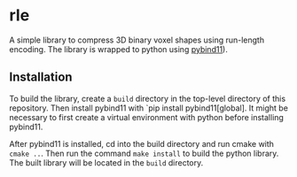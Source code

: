 # rle
A simple library to compress 3D binary voxel shapes using run-length encoding. The library is wrapped to python using [pybind11](https://github.com/pybind/pybind11)).

## Installation
To build the library, create a `build` directory in the top-level directory of this repository. Then install pybind11 with `pip install pybind11[global]. It might be necessary to first create a virtual environment with python before installing pybind11.

After pybind11 is installed, cd into the build directory and run cmake with `cmake ..`. Then run the command `make install` to build the python library. The built library will be located in the `build` directory.
